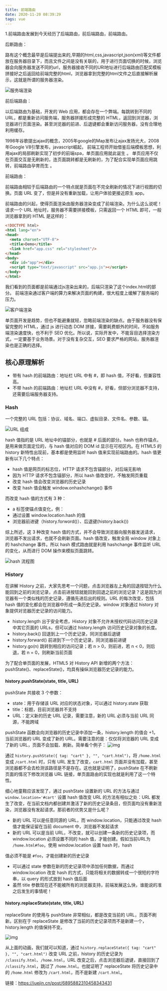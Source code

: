 ```yaml
---
title: 前端路由
date: 2020-11-20 08:39:29
tags: vue
---
```


1.前端路由发展到今天经历了后端路由，前后端路由，前端路由。

后断路由：

路有这个概念最早是后端提出来的,早期的html,css,javascript,json(xml)等文件都放在服务器目录下，而且文件之间是没有关联的，用于进行页面切换的时候，浏览器会向服务器发送不同的url，服务器接收不同的URl地址进行后端路由匹配奖模板拼接好之后返回给前端完整的html，浏览器拿到完整的html文件之后直接解析展示，这就是所谓的服务器渲染。

<!--more-->

 ![服务端渲染](https://p3-juejin.byteimg.com/tos-cn-i-k3u1fbpfcp/a4acfd3f968044f79cdbe4d52cfdf95e~tplv-k3u1fbpfcp-zoom-1.image) 

前后端路由：

 以后端路由为基础，开发的 Web 应用，都会存在一个弊端。每跳转到不同的 URL，都是重新访问服务端，服务器拼接形成完整的 HTML，返回到浏览器，浏览器进行页面渲染。甚至浏览器的前进、后退键都会重新访问服务器，没有合理地利用缓存。 

1998年谷歌提出ajax的概念，2005年google的Map发布让ajax发扬光大，2008年Google V8引擎发布，javascript崛起， 前端工程师开始借鉴后端模板思想，利用ajax的局部刷新实现了初步的前端spa，单页面应用就此诞生 。 单页应用不仅在页面交互是无刷新的，连页面跳转都是无刷新的，为了配合实现单页面应用跳转，前端路由孕育而生 。

前端路由：

 前端路由相较于后端路由的一个特点就是页面在不完全刷新的情况下进行视图的切换。页面 URL 变了，但是并没有重新加载，让用户体验更接近原生 app。 

 前端路由的兴起，使得页面渲染由服务器渲染变成了前端渲染。为什么这么说呢！请求一个 URL 地址时，服务器不需要拼接模板，只需返回一个 HTML 即可，一般浏览器拿到的 HTML 是这样的： 

```html
<!DOCTYPE html>
<html lang="en">
<head>
  <meta charset="UTF-8">
  <title>Demo</title>
  <link href="app.css" rel="stylesheet"/>
</head>
<body>
  <div id="app"></div>
  <script type="text/javascript" src="app.js"></script>
</body>
</html>

```

我们看到的页面都是前端通过js渲染出来的，后端只渲染了这个index.html的部分。 前端渲染通过客户端的算力来解决页面的构建，很大程度上缓解了服务端的压力。 

<!DOCTYPE html>
<html lang="en">
<head>
  <meta charset="UTF-8">
  <title>Demo</title>
  <link href="app.css" rel="stylesheet"/>
</head>
<body>
  <div id="app"></div>
  <script type="text/javascript" src="app.js"></script>
</body>
</html>

 ![客户端渲染](https://p3-juejin.byteimg.com/tos-cn-i-k3u1fbpfcp/0004be66399e4d65827488c3ec421683~tplv-k3u1fbpfcp-zoom-1.image) 

单页面开发是趋势，但也不能避重就轻，忽略前端渲染的缺点。由于服务器没有保留完整的 HTML，通过 js 进行动态 DOM 拼接，需要耗费额外的时间，不如服务端渲染速度快，也不利于 SEO 优化。所以说，实际开发中，不能盲目选择渲染方式，一定要基于业务场景。对于没有复杂交互，SEO 要求严格的网站，服务器渲染也是正确的选择。

## 核心原理解析

- 带有 hash 的前端路由：地址栏 URL 中有 #，即 hash 值，不好看，但兼容性高。
- 不带 hash 的前端路由：地址栏 URL 中没有 #，好看，但部分浏览器不支持，还需要后端服务器支持。

### Hash

一个完整的 URL 包括：协议、域名、端口、虚拟目录、文件名、参数、锚。

 ![URL 组成](https://p3-juejin.byteimg.com/tos-cn-i-k3u1fbpfcp/2ee5891aece345d7a1404537212a8179~tplv-k3u1fbpfcp-zoom-1.image) 

hash 值指的是 URL 地址中的锚部分，也就是 # 后面的部分。hash 也称作锚点，是用来做页面定位的，与 hash 值对应的 DOM id 显示在可视区内。在 HTML5 的 history 新特性出现前，基本都是使用监听 hash 值来实现前端路由的。hash 值更新有以下几个特点：

- hash 值是网页的标志位，HTTP 请求不包含锚部分，对后端无影响
- 因为 HTTP 请求不包含锚部分，所以 hash 值改变时，不触发网页重载
- 改变 hash 值会改变浏览器的历史记录
- 改变 hash 值会触发 window.onhashchange() 事件

而改变 hash 值的方式有 3 种：

- a 标签使锚点值变化，例：  <a href='#/home'></a>
- 通过设置 window.location.hash 的值
- 浏览器前进键（history.forword()）、后退键(history.back())

综上所述，这 3 种改变 hash 值的方式，并不会导致浏览器向服务器发送请求，浏览器不发出请求，也就不会刷新页面。hash 值改变，触发全局 window 对象上的 hashchange 事件。所以 hash 模式路由就是利用 hashchange 事件监听 URL 的变化，从而进行 DOM 操作来模拟页面跳转。

 ![hash 流程图](https://p3-juejin.byteimg.com/tos-cn-i-k3u1fbpfcp/5f3b0bbaf71f45e58a7768b74943cc76~tplv-k3u1fbpfcp-zoom-1.image) 

### History

在讲解 History 之前，大家先思考一个问题，点击浏览器左上角的回退按钮为什么能回到之前的浏览记录，点击前进按钮就能回到回退之前的浏览记录？这是因为浏览器有一个类似栈的历史记录，遵循先进后出的规则。URL 的每次改变，包括 hash 值的变化都会在浏览器中形成一条历史记录。window 对象通过 history 对象提供对览器历史记录的访问能力。

- history.length 出于安全考虑，History 对象不允许未授权代码访问历史记录中其它页面的 URLs，但可以通过 history.length 访问历史记录对象的长度。
- history.back() 回退到上一个历史记录，同浏览器后退键
- history.forward() 前进到下一个历史记录，同浏览器前进键
- history.go(n) 跳转到相应的访问记录；若 n > 0，则前进，若 n < 0，则后退，若 n = 0，则刷新当前页面

为了配合单页面的发展，HTML5 对 History API 新增的两个方法：pushState()、replaceState()，均具有操纵浏览器历史记录的能力。

#### history.pushState(state, title, URL)

pushState 共接收 3 个参数：

- state：用于存储该 URL 对应的状态对象，可以通过 history.state 获取
- title：标题，目前浏览器并不支持
- URL：定义新的历史 URL 记录，需要注意，新的 URL 必须与当前 URL 同源，不能跨域

pushState 函数会向浏览器的历史记录中添加一条，history.length 的值会 +1，当前浏览器的 URL 变成了新的 URL。需要注意的是：仅仅将浏览器的 URL 变成了新的 URL，页面不会加载、刷新。简单看个例子：
 ![img](https://p3-juejin.byteimg.com/tos-cn-i-k3u1fbpfcp/38929dac342547aaadd296619c056ae1~tplv-k3u1fbpfcp-zoom-1.image)

通过 `history.pushState({ tag: "cart" }, "", "cart.html")`，将 `/home.html` 变成 `/cart.html` 时，只有 URL 发生了改变，`cart.html` 页面并没有加载，甚至浏览器都不会去检测该路径是不是存在。这也就是证明了，pushState 在不刷新页面的情况下修改浏览器 URL 链接，单页面路由的实现也就是利用了这一个特性。

细心地童鞋应该发现了，通过 pushState 设置新的 URL 的方法与通过 `window.location='#cart'` 设置 hash 值改变 URL 的方法有相似之处：URL 都发生了改变，在当前文档内都创建并激活了新的历史记录条目，但页面均没有重新渲染，浏览器没有发起请求。那前者的优势又是什么呢？

- 新的 URL 可以是任意同源的 URL，而 window.location，只能通过改变 hash 值才能保证留在当前 document 中，浏览器不发起请求
- 新的 URL 可以是当前 URL，不改变，就可以创建一条新的历史记录项，而 window.location 必须设置不同的 hash 值，才能创建。假如当前URL为 `/home.html#foo`，使用 window.location 设置 hash 时，hash

值必须不能是 `#foo`，才能创建新的历史记录

- 可以通过 state 参数在新的历史记录项中添加任何数据，而通过 window.location 改变 hash 的方式，只能将相关的数据转成一个很短的字符串，以 query 的形式放到 hash 值后面
- 虽然 title 参数现在还不能被所有的浏览器支持，前端发展这么快，谁能说的准之后发生的事情呢！

#### history.replaceState(state, title, URL)

replaceState 的使用与 pushState 非常相似，都是改变当前的 URL，页面不刷新。区别在于 replaceState 是修改了当前的历史记录项而不是新建一个，history.length 的值保持不变。

![img](https://p3-juejin.byteimg.com/tos-cn-i-k3u1fbpfcp/1ace21886d37412d813a9a3f730e1239~tplv-k3u1fbpfcp-zoom-1.image)

从上面的动画，我们就可以知道，通过 `history.replaceState({ tag: "cart" }, "", "cart.html")` 改变 URL 之前，history 的历史记录为 `/classify.html`、`/home.html`，URL 改变之后，点击浏览器后退键，直接回到了 `/classify.html`，跳过了 `/home.html`。也就证明了 replaceState 将历史记录中的 `/home.html`  修改为 `/cart.html`，而不是新建 `/cart.html`。

链接：https://juejin.cn/post/6895882310458343431